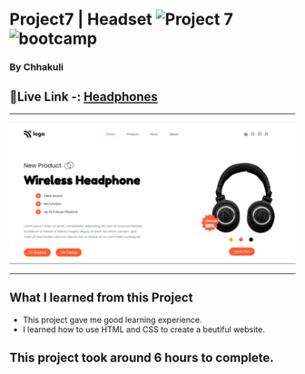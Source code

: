 # Project7 | Headset ![Project 7](https://img.shields.io/badge/Project%20-7-green) ![bootcamp](https://img.shields.io/badge/JS-Bootcamp-yellow)

### By Chhakuli


## 🔗Live Link -: [Headphones](https://project7-headset.netlify.app/)
 

---

![myproject](./images/Screenshot%20(26).png)

---


## What I learned from this Project

- This project gave me good learning experience.
- I learned how to use HTML and CSS to create a beutiful website.
## This project took around 6 hours to complete.